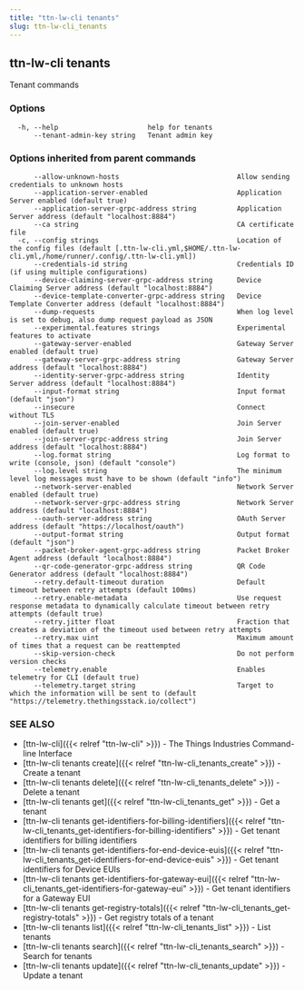 ```yaml
---
title: "ttn-lw-cli tenants"
slug: ttn-lw-cli_tenants
---
```


## ttn-lw-cli tenants

Tenant commands

### Options

```
  -h, --help                      help for tenants
      --tenant-admin-key string   Tenant admin key
```

### Options inherited from parent commands

```
      --allow-unknown-hosts                             Allow sending credentials to unknown hosts
      --application-server-enabled                      Application Server enabled (default true)
      --application-server-grpc-address string          Application Server address (default "localhost:8884")
      --ca string                                       CA certificate file
  -c, --config strings                                  Location of the config files (default [.ttn-lw-cli.yml,$HOME/.ttn-lw-cli.yml,/home/runner/.config/.ttn-lw-cli.yml])
      --credentials-id string                           Credentials ID (if using multiple configurations)
      --device-claiming-server-grpc-address string      Device Claiming Server address (default "localhost:8884")
      --device-template-converter-grpc-address string   Device Template Converter address (default "localhost:8884")
      --dump-requests                                   When log level is set to debug, also dump request payload as JSON
      --experimental.features strings                   Experimental features to activate
      --gateway-server-enabled                          Gateway Server enabled (default true)
      --gateway-server-grpc-address string              Gateway Server address (default "localhost:8884")
      --identity-server-grpc-address string             Identity Server address (default "localhost:8884")
      --input-format string                             Input format (default "json")
      --insecure                                        Connect without TLS
      --join-server-enabled                             Join Server enabled (default true)
      --join-server-grpc-address string                 Join Server address (default "localhost:8884")
      --log.format string                               Log format to write (console, json) (default "console")
      --log.level string                                The minimum level log messages must have to be shown (default "info")
      --network-server-enabled                          Network Server enabled (default true)
      --network-server-grpc-address string              Network Server address (default "localhost:8884")
      --oauth-server-address string                     OAuth Server address (default "https://localhost/oauth")
      --output-format string                            Output format (default "json")
      --packet-broker-agent-grpc-address string         Packet Broker Agent address (default "localhost:8884")
      --qr-code-generator-grpc-address string           QR Code Generator address (default "localhost:8884")
      --retry.default-timeout duration                  Default timeout between retry attempts (default 100ms)
      --retry.enable-metadata                           Use request response metadata to dynamically calculate timeout between retry attempts (default true)
      --retry.jitter float                              Fraction that creates a deviation of the timeout used between retry attempts
      --retry.max uint                                  Maximum amount of times that a request can be reattempted
      --skip-version-check                              Do not perform version checks
      --telemetry.enable                                Enables telemetry for CLI (default true)
      --telemetry.target string                         Target to which the information will be sent to (default "https://telemetry.thethingsstack.io/collect")
```

### SEE ALSO

* [ttn-lw-cli]({{< relref "ttn-lw-cli" >}})	 - The Things Industries Command-line Interface
* [ttn-lw-cli tenants create]({{< relref "ttn-lw-cli_tenants_create" >}})	 - Create a tenant
* [ttn-lw-cli tenants delete]({{< relref "ttn-lw-cli_tenants_delete" >}})	 - Delete a tenant
* [ttn-lw-cli tenants get]({{< relref "ttn-lw-cli_tenants_get" >}})	 - Get a tenant
* [ttn-lw-cli tenants get-identifiers-for-billing-identifiers]({{< relref "ttn-lw-cli_tenants_get-identifiers-for-billing-identifiers" >}})	 - Get tenant identifiers for billing identifiers
* [ttn-lw-cli tenants get-identifiers-for-end-device-euis]({{< relref "ttn-lw-cli_tenants_get-identifiers-for-end-device-euis" >}})	 - Get tenant identifiers for Device EUIs
* [ttn-lw-cli tenants get-identifiers-for-gateway-eui]({{< relref "ttn-lw-cli_tenants_get-identifiers-for-gateway-eui" >}})	 - Get tenant identifiers for a Gateway EUI
* [ttn-lw-cli tenants get-registry-totals]({{< relref "ttn-lw-cli_tenants_get-registry-totals" >}})	 - Get registry totals of a tenant
* [ttn-lw-cli tenants list]({{< relref "ttn-lw-cli_tenants_list" >}})	 - List tenants
* [ttn-lw-cli tenants search]({{< relref "ttn-lw-cli_tenants_search" >}})	 - Search for tenants
* [ttn-lw-cli tenants update]({{< relref "ttn-lw-cli_tenants_update" >}})	 - Update a tenant

